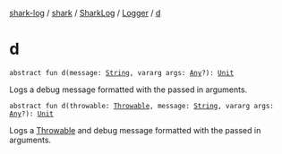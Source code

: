 [shark-log](../../../index.md) / [shark](../../index.md) / [SharkLog](../index.md) / [Logger](index.md) / [d](./d.md)

# d

`abstract fun d(message: `[`String`](https://kotlinlang.org/api/latest/jvm/stdlib/kotlin/-string/index.html)`, vararg args: `[`Any`](https://kotlinlang.org/api/latest/jvm/stdlib/kotlin/-any/index.html)`?): `[`Unit`](https://kotlinlang.org/api/latest/jvm/stdlib/kotlin/-unit/index.html)

Logs a debug message formatted with the passed in arguments.

`abstract fun d(throwable: `[`Throwable`](https://kotlinlang.org/api/latest/jvm/stdlib/kotlin/-throwable/index.html)`, message: `[`String`](https://kotlinlang.org/api/latest/jvm/stdlib/kotlin/-string/index.html)`, vararg args: `[`Any`](https://kotlinlang.org/api/latest/jvm/stdlib/kotlin/-any/index.html)`?): `[`Unit`](https://kotlinlang.org/api/latest/jvm/stdlib/kotlin/-unit/index.html)

Logs a [Throwable](https://kotlinlang.org/api/latest/jvm/stdlib/kotlin/-throwable/index.html) and debug message formatted with the passed in arguments.

